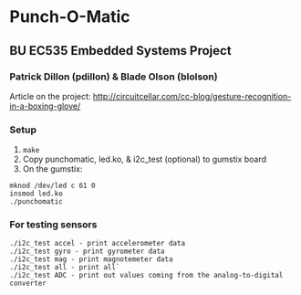 # Punch-O-Matic
## BU EC535 Embedded Systems Project
### Patrick Dillon (pdillon) & Blade Olson (blolson)

Article on the project:
http://circuitcellar.com/cc-blog/gesture-recognition-in-a-boxing-glove/

### Setup
1. `make`
2. Copy punchomatic, led.ko, & i2c_test (optional) to gumstix board
3. On the gumstix:
```
mknod /dev/led c 61 0
insmod led.ko
./punchomatic
```

### For testing sensors
```
./i2c_test accel - print accelerometer data
./i2c_test gyro - print gyrometer data
./i2c_test mag - print magnotemeter data
./i2c_test all - print all`
./i2c_test ADC - print out values coming from the analog-to-digital converter
```
